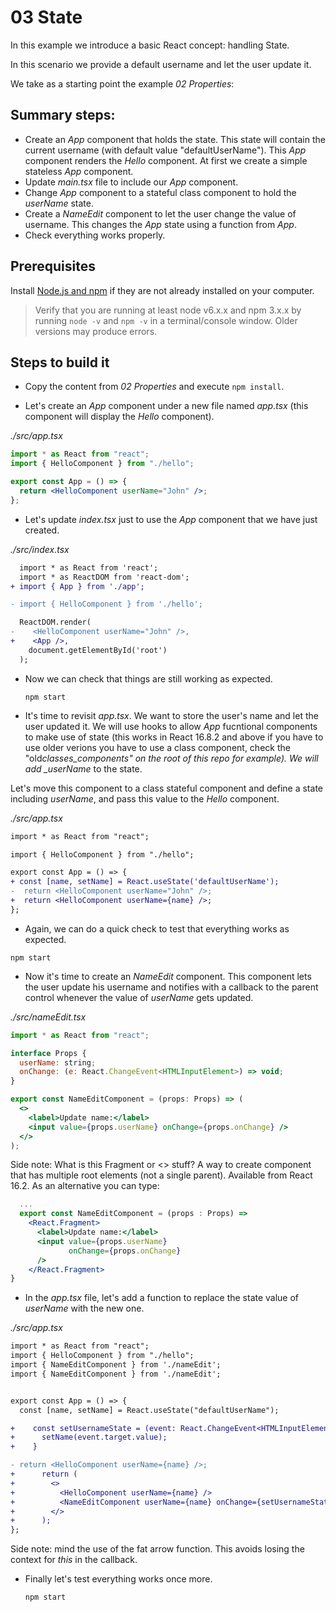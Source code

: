 # 03 State

In this example we introduce a basic React concept: handling State.

In this scenario we provide a default username and let the user update it.

We take as a starting point the example _02 Properties_:

## Summary steps:

- Create an _App_ component that holds the state. This state will contain the current
  username (with default value "defaultUserName").
  This _App_ component renders the _Hello_ component. At first we create a simple stateless
  _App_ component.
- Update _main.tsx_ file to include our _App_ component.
- Change _App_ component to a stateful class component to hold the _userName_ state.
- Create a _NameEdit_ component to let the user change the value of username. This changes the _App_ state
  using a function from _App_.
- Check everything works properly.

## Prerequisites

Install [Node.js and npm](https://nodejs.org) if they are not already installed on your computer.

> Verify that you are running at least node v6.x.x and npm 3.x.x by running `node -v` and `npm -v` in a terminal/console window. Older versions may produce errors.

## Steps to build it

- Copy the content from _02 Properties_ and execute `npm install`.

- Let's create an _App_ component under a new file named _app.tsx_ (this component will display the _Hello_ component).

_./src/app.tsx_

```jsx
import * as React from "react";
import { HelloComponent } from "./hello";

export const App = () => {
  return <HelloComponent userName="John" />;
};
```

- Let's update _index.tsx_ just to use the _App_ component that we have just created.

_./src/index.tsx_

```diff
  import * as React from 'react';
  import * as ReactDOM from 'react-dom';
+ import { App } from './app';

- import { HelloComponent } from './hello';

  ReactDOM.render(
-    <HelloComponent userName="John" />,
+    <App />,
    document.getElementById('root')
  );
```

- Now we can check that things are still working as expected.

  ```
  npm start
  ```

- It's time to revisit _app.tsx_. We want to store the user's name and let the user updated it. We will use hooks to
  allow _App_ fucntional components to make use of state (this works in React 16.8.2 and above if you have to use
  older verions you have to use a class component, check the "old*classes_components" on the root of this repo for example).
  We will add \_userName* to the state.

Let's move this component to a class stateful component and define a state including _userName_, and pass this value to the _Hello_ component.

_./src/app.tsx_

```diff
import * as React from "react";

import { HelloComponent } from "./hello";

export const App = () => {
+ const [name, setName] = React.useState('defaultUserName');
-  return <HelloComponent userName="John" />;
+  return <HelloComponent userName={name} />;
};
```

- Again, we can do a quick check to test that everything works as expected.

```
npm start
```

- Now it's time to create an _NameEdit_ component. This component lets the user update his username and notifies with a callback to the parent control whenever the value of _userName_ gets updated.

_./src/nameEdit.tsx_

```jsx
import * as React from "react";

interface Props {
  userName: string;
  onChange: (e: React.ChangeEvent<HTMLInputElement>) => void;
}

export const NameEditComponent = (props: Props) => (
  <>
    <label>Update name:</label>
    <input value={props.userName} onChange={props.onChange} />
  </>
);
```

Side note: What is this Fragment or <> stuff? A way to create component that has multiple root elements (not a single parent). Available from React 16.2. As an alternative you can type:

```jsx
  ...
  export const NameEditComponent = (props : Props) =>
    <React.Fragment>
      <label>Update name:</label>
      <input value={props.userName}
             onChange={props.onChange}
      />
    </React.Fragment>
}
```

- In the _app.tsx_ file, let's add a function to replace the state value of _userName_ with the new one.

_./src/app.tsx_

```diff
import * as React from "react";
import { HelloComponent } from "./hello";
import { NameEditComponent } from './nameEdit';
import { NameEditComponent } from './nameEdit';


export const App = () => {
  const [name, setName] = React.useState("defaultUserName");

+    const setUsernameState = (event: React.ChangeEvent<HTMLInputElement>) => {
+      setName(event.target.value);
+    }

- return <HelloComponent userName={name} />;
+      return (
+        <>
+          <HelloComponent userName={name} />
+          <NameEditComponent userName={name} onChange={setUsernameState} />
+        </>
+      );
};
```

Side note: mind the use of the fat arrow function. This avoids losing the context for _this_ in the callback.

- Finally let's test everything works once more.

  ```
  npm start
  ```
